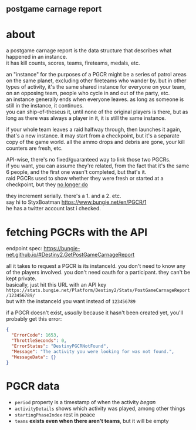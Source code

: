 ## postgame carnage report

# about
a postgame carnage report is the data structure that describes what happened in an instance.  
it has kill counts, scores, teams, fireteams, medals, etc.

an "instance" for the purposes of a PGCR might be a series of patrol areas on the same planet, excluding other fireteams who wander by. but in other types of activity, it's the same shared instance for everyone on your team, on an opposing team, people who cycle in and out of the party, etc.  
an instance generally ends when everyone leaves. as long as someone is still in the instance, it continues.  
you can ship-of-theseus it, until none of the original players is there, but as long as there was always a player in it, it is still the same instance.

if your whole team leaves a raid halfway through, then launches it again, that's a new instance. it may start from a checkpoint, but it's a separate copy of the game world. all the ammo drops and debris are gone, your kill counters are fresh, etc.

API-wise, there's no fixed/guaranteed way to link those two PGCRs.  
if you want, you can assume they're related, from the fact that it's the same 6 people, and the first one wasn't completed, but that's it.  
raid PGCRs used to show whether they were fresh or started at a checkpoint, but they [no longer do](https://github.com/Bungie-net/api/issues/1320)

they increment serially. there's a 1. and a 2. etc.  
say hi to StyxBoatman https://www.bungie.net/en/PGCR/1  
he has a twitter account last i checked.

# fetching PGCRs with the API

endpoint spec: https://bungie-net.github.io/#Destiny2.GetPostGameCarnageReport

all it takes to request a PGCR is its instanceId. you don't need to know any of the players involved. you don't need oauth for a participant. they can't be kept private.  
basically, just hit this URL with an API key  
`https://stats.bungie.net/Platform/Destiny2/Stats/PostGameCarnageReport/123456789/`  
but with the instanceId you want instead of `123456789`

if a PGCR doesn't exist, *usually* because it hasn't been created yet, you'll probably get this error:
```json
{
  "ErrorCode": 1653,
  "ThrottleSeconds": 0,
  "ErrorStatus": "DestinyPGCRNotFound",
  "Message": "The activity you were looking for was not found.",
  "MessageData": {}
}
```

# PGCR data
- `period` property is a timestamp of when the activity *began*
- `activityDetails` shows which activity was played, among other things
- `startingPhaseIndex` rest in peace
- `teams` **exists even when there aren't teams**, but it will be empty
